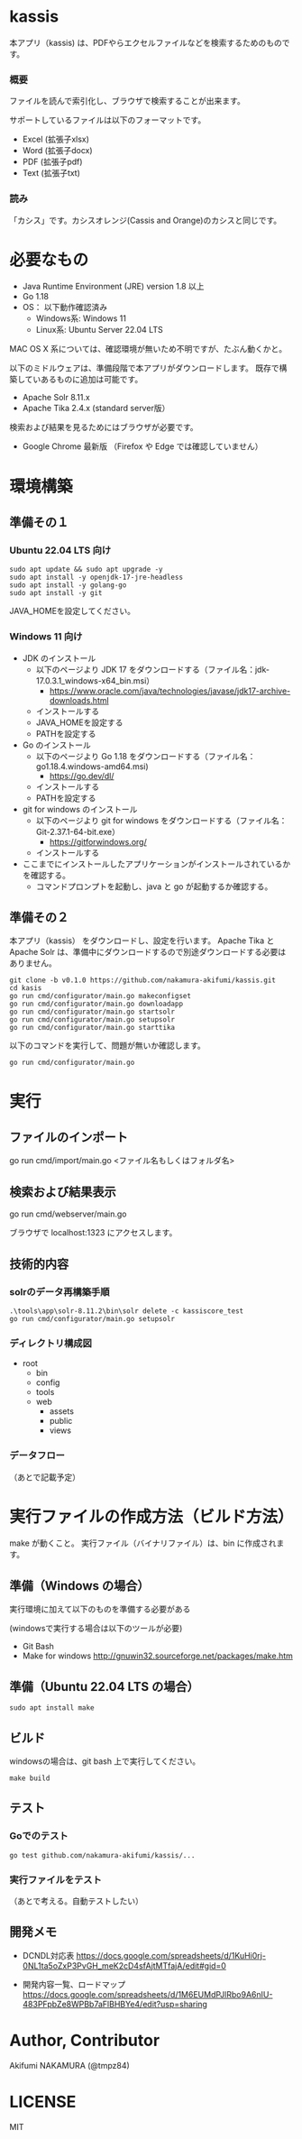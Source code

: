 # kassis

本アプリ（kassis) は、PDFやらエクセルファイルなどを検索するためのものです。

### 概要

ファイルを読んで索引化し、ブラウザで検索することが出来ます。

サポートしているファイルは以下のフォーマットです。
- Excel (拡張子xlsx)
- Word (拡張子docx)
- PDF (拡張子pdf)
- Text (拡張子txt)

### 読み

「カシス」です。カシスオレンジ(Cassis and Orange)のカシスと同じです。

# 必要なもの

- Java Runtime Environment (JRE) version 1.8 以上
- Go 1.18
- OS： 以下動作確認済み
  - Windows系: Windows 11
  - Linux系: Ubuntu Server 22.04 LTS

MAC OS X 系については、確認環境が無いため不明ですが、たぶん動くかと。

以下のミドルウェアは、準備段階で本アプリがダウンロードします。
既存で構築していあるものに追加は可能です。
- Apache Solr 8.11.x
- Apache Tika 2.4.x (standard server版）

検索および結果を見るためにはブラウザが必要です。
- Google Chrome 最新版
（Firefox や Edge では確認していません）

# 環境構築

## 準備その１

### Ubuntu 22.04 LTS 向け

```shell
sudo apt update && sudo apt upgrade -y
sudo apt install -y openjdk-17-jre-headless
sudo apt install -y golang-go
sudo apt install -y git
```

JAVA_HOMEを設定してください。

### Windows 11 向け

- JDK のインストール
  - 以下のページより JDK 17 をダウンロードする（ファイル名：jdk-17.0.3.1_windows-x64_bin.msi）
    - https://www.oracle.com/java/technologies/javase/jdk17-archive-downloads.html
  - インストールする
  - JAVA_HOMEを設定する
  - PATHを設定する
- Go のインストール
  - 以下のページより Go 1.18 をダウンロードする（ファイル名：go1.18.4.windows-amd64.msi)
    - https://go.dev/dl/
  - インストールする
  - PATHを設定する
- git for windows のインストール
  - 以下のページより git for windows をダウンロードする（ファイル名：Git-2.37.1-64-bit.exe）
    - https://gitforwindows.org/
  - インストールする
- ここまでにインストールしたアプリケーションがインストールされているかを確認する。
  - コマンドプロンプトを起動し、java と go が起動するか確認する。

## 準備その２

本アプリ（kassis） をダウンロードし、設定を行います。
Apache Tika と Apache Solr は、準備中にダウンロードするので別途ダウンロードする必要はありません。

```
git clone -b v0.1.0 https://github.com/nakamura-akifumi/kassis.git
cd kasis
go run cmd/configurator/main.go makeconfigset
go run cmd/configurator/main.go downloadapp
go run cmd/configurator/main.go startsolr
go run cmd/configurator/main.go setupsolr
go run cmd/configurator/main.go starttika
```

以下のコマンドを実行して、問題が無いか確認します。

```
go run cmd/configurator/main.go
```

# 実行

## ファイルのインポート

go run cmd/import/main.go <ファイル名もしくはフォルダ名>

## 検索および結果表示

go run cmd/webserver/main.go

ブラウザで localhost:1323 にアクセスします。

## 技術的内容

### solrのデータ再構築手順

```shell
.\tools\app\solr-8.11.2\bin\solr delete -c kassiscore_test
go run cmd/configurator/main.go setupsolr
```

### ディレクトリ構成図
- root
  - bin
  - config
  - tools
  - web
    - assets
    - public
    - views

### データフロー
（あとで記載予定）

# 実行ファイルの作成方法（ビルド方法）

make が動くこと。
実行ファイル（バイナリファイル）は、bin に作成されます。

## 準備（Windows の場合）

実行環境に加えて以下のものを準備する必要がある

  (windowsで実行する場合は以下のツールが必要)
- Git Bash
- Make for windows
http://gnuwin32.sourceforge.net/packages/make.htm

## 準備（Ubuntu 22.04 LTS の場合）

```
sudo apt install make 
```

## ビルド

windowsの場合は、git bash 上で実行してください。

```
make build 
```

## テスト

### Goでのテスト
```
go test github.com/nakamura-akifumi/kassis/...
```

### 実行ファイルをテスト

（あとで考える。自動テストしたい）

## 開発メモ

- DCNDL対応表
https://docs.google.com/spreadsheets/d/1KuHi0rj-0NL1ta5oZxP3PvGH_meK2cD4sfAjtMTfajA/edit#gid=0

- 開発内容一覧、ロードマップ
  https://docs.google.com/spreadsheets/d/1M6EUMdPJlRbo9A6nIU-483PFpbZe8WPBb7aFlBHBYe4/edit?usp=sharing

# Author, Contributor

Akifumi NAKAMURA (@tmpz84)

# LICENSE

MIT
